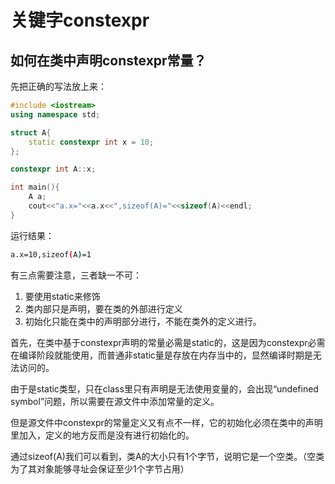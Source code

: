 # 关键字constexpr


## 如何在类中声明constexpr常量？

先把正确的写法放上来：

```cpp
#include <iostream>
using namespace std;

struct A{
    static constexpr int x = 10;
};

constexpr int A::x;

int main(){
    A a;
    cout<<"a.x="<<a.x<<",sizeof(A)="<<sizeof(A)<<endl;
}
```

运行结果：

```bash
a.x=10,sizeof(A)=1
```

有三点需要注意，三者缺一不可：

1. 要使用static来修饰
2. 类内部只是声明，要在类的外部进行定义
3. 初始化只能在类中的声明部分进行，不能在类外的定义进行。

首先，在类中基于constexpr声明的常量必需是static的，这是因为constexpr必需在编译阶段就能使用，而普通非static量是存放在内存当中的，显然编译时期是无法访问的。

由于是static类型，只在class里只有声明是无法使用变量的，会出现“undefined symbol”问题，所以需要在源文件中添加常量的定义。

但是源文件中constexpr的常量定义又有点不一样，它的初始化必须在类中的声明里加入，定义的地方反而是没有进行初始化的。

通过sizeof(A)我们可以看到，类A的大小只有1个字节，说明它是一个空类。（空类为了其对象能够寻址会保证至少1个字节占用）
